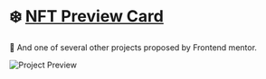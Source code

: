 # :snowflake: [NFT Preview Card](https://liarleycodie.github.io/NFT-Preview-Card/)

:dog: And one of several other projects proposed by Frontend mentor.

![Project Preview](https://i.imgur.com/D0Itfl7.png)
